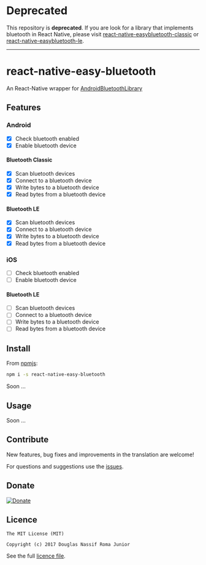 # Deprecated

This repository is **deprecated**. If you are look for a library that implements bluetooth in React Native, please visit [react-native-easybluetooth-classic](https://github.com/douglasjunior/react-native-easybluetooth-classic) or [react-native-easybluetooth-le](https://github.com/douglasjunior/react-native-easybluetooth-le).

----

# react-native-easy-bluetooth
An React-Native wrapper for [AndroidBluetoothLibrary](https://github.com/douglasjunior/AndroidBluetoothLibrary)

## Features

### Android

- [x] Check bluetooth enabled
- [x] Enable bluetooth device

#### Bluetooth Classic
- [x] Scan bluetooth devices
- [x] Connect to a bluetooth device
- [x] Write bytes to a bluetooth device
- [x] Read bytes from a bluetooth device

#### Bluetooth LE
- [x] Scan bluetooth devices
- [x] Connect to a bluetooth device
- [x] Write bytes to a bluetooth device
- [x] Read bytes from a bluetooth device

### iOS

- [ ] Check bluetooth enabled
- [ ] Enable bluetooth device

#### Bluetooth LE
- [ ] Scan bluetooth devices
- [ ] Connect to a bluetooth device
- [ ] Write bytes to a bluetooth device
- [ ] Read bytes from a bluetooth device

## Install

From [npmjs](https://www.npmjs.com/package/react-native-easy-bluetooth):

```bash
npm i -s react-native-easy-bluetooth
```

Soon ...

## Usage

Soon ...


## Contribute

New features, bug fixes and improvements in the translation are welcome! 

For questions and suggestions use the [issues](https://github.com/douglasjunior/react-native-easy-bluetooth/issues).

## Donate

[![Donate](https://www.paypalobjects.com/en_US/i/btn/btn_donateCC_LG.gif)](https://www.paypal.com/cgi-bin/webscr?cmd=_s-xclick&hosted_button_id=ZJ6TCL3EVUDDL)

## Licence

```
The MIT License (MIT)

Copyright (c) 2017 Douglas Nassif Roma Junior
```

See the full [licence file](https://github.com/douglasjunior/react-native-easy-bluetooth/blob/master/LICENSE).

